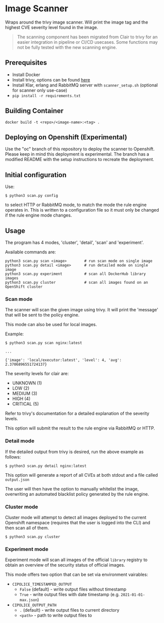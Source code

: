 # Image Scanner

Wraps around the trivy image scanner. Will print the image
tag and the highest CVE severity level found in the image.

> The scanning component has been migrated from Clair to trivy for an easier integration in pipeline or CI/CD usecases. Some functions may not be fully tested with the new scanning engine.

## Prerequisites

- Install Docker
- Install trivy, options can be found [here](https://aquasecurity.github.io/trivy/latest/getting-started/installation/)
- Install Klar, erlang and RabbitMQ server with `scanner_setup.sh` (optional for scanner only use-case)
- `pip install -r requirements.txt`

## Building Container

```
docker build -t <repo>/<image-name>:<tag> .
```

## Deploying on Openshift (Experimental)

Use the "oc" branch of this repository to deploy the scanner to Openshift. Please keep in mind this deployment is experimental. The branch has a modified README with the setup instructions to recreate the deployment.

## Initial configuration

Use:
```
$ python3 scan.py config
```
to select HTTP or RabbitMQ mode, to match the mode the rule engine operates in. This is written to a configuration file so it must only be changed if the rule engine mode changes.

## Usage

The program has 4 modes, 'cluster', 'detail', 'scan' and 'experiment'.

Available commands are:

```
python3 scan.py scan <image>        # run scan mode on single image
python3 scan.py detail <image>      # run detailed mode on single image
python3 scan.py experiment          # scan all DockerHub library images
python3 scan.py cluster             # scan all images found on an OpenShift cluster
```

### Scan mode

The scanner will scan the given image using trivy.
It will print the 'message' that will be sent to the policy engine.

This mode can also be used for local images.

Example:
```
$ python3 scan.py scan nginx:latest

...

{'image': 'local/executor:latest', 'level': 4, 'avg': 2.3706896551724137}
```
The severity levels for clair are:
- UNKNOWN (1)
- LOW (2)
- MEDIUM (3)
- HIGH (4)
- CRITICAL (5)

Refer to trivy's documentation for a detailed explanation of the severity levels.

This option will submit the result to the rule engine via RabbitMQ or HTTP.

### Detail mode

If the detailed output from trivy is desired, run the above example as follows:

```
$ python3 scan.py detail nginx:latest
```

This option will generate a report of all CVEs at both stdout and a file called
`output.json`

The user will then have the option to manually whitelist the image, overwriting an
automated blacklist policy generated by the rule engine.

### Cluster mode

Cluster mode will attempt to detect all images deployed to the current Openshift namespace (requires that the user is logged into the CLI) and then scan all of them.

```
$ python3 scan.py cluster
```

### Experiment mode

Experiment mode will scan all images of the official `library` registry to
obtain an overview of the security status of official images.

This mode offers two option that can be set via environment vairables:

- `CIPOLICE_TIMESTAMPED_OUTPUT`
    - `False` (default) - write output files without timestamp
    - `True` - write output files with date timestamp (e.g. `2021-01-01-max.json`)
- `CIPOLICE_OUTPUT_PATH`
    - `.` (default) - write output files to current directory
    - `<path>` - path to write output files to
